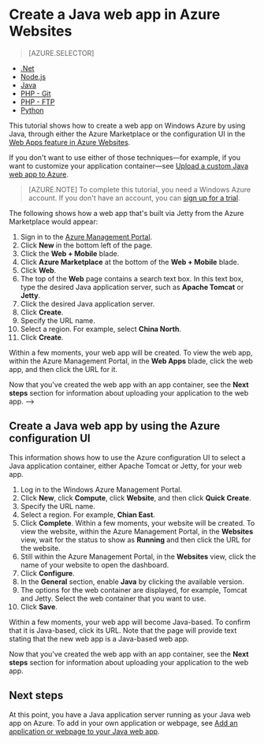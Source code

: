<properties
	pageTitle="Create a Java web app in Azure Websites | Windows Azure"
	description="This tutorial shows you how to deploy a Java web app to Azure Websites."
	services="app-service\web"
	documentationCenter="java"
	authors="rmcmurray"
	manager="wpickett"
	editor="jimbe"/>
<tags
	ms.service="app-service-web"
	ms.date="08/31/2015"
	wacn.date=""/>

# Create a Java web app in Azure Websites

> [AZURE.SELECTOR]
- [.Net](web-sites-dotnet-get-started)
- [Node.js](web-sites-nodejs-develop-deploy-mac)
- [Java](web-sites-java-get-started)
- [PHP - Git](web-sites-php-mysql-deploy-use-git)
- [PHP - FTP](web-sites-php-mysql-deploy-use-ftp)
- [Python](web-sites-python-ptvs-django-mysql)

This tutorial shows how to create a web app on Windows Azure by using Java, through either the Azure Marketplace or the configuration UI in the [Web Apps feature in Azure Websites][].

If you don't want to use either of those techniques—for example, if you want to customize your application container—see [Upload a custom Java web app to Azure](web-sites-java-custom-upload).

> [AZURE.NOTE] To complete this tutorial, you need a Windows Azure account. If you don't have an account, you can <!-- deleted by customization [activate your MSDN subscriber benefits][] or -->[sign up for a trial][].
<!-- deleted by customization

If you want to get started with Azure Websites before you sign up for an Azure account, go to [Try Azure Websites][]. There, you can immediately create a short-lived starter web app in Azure Websites—no credit card required, and no commitments.

## Create a Java web app by using the Azure Marketplace

This information shows how to use the Azure Marketplace to select a Java application container, either Apache Tomcat or Jetty, for your web app.

The following shows how a web app that's built via Tomcat from the Azure Marketplace would appear:

<!--todo:![Web app using Apache Tomcat](./media/web-sites-java-get-started/tomcat.png)-->

The following shows how a web app that's built via Jetty from the Azure Marketplace would appear:

<!--todo:![Web app using Jetty](./media/web-sites-java-get-started/jetty.png)-->

1. Sign in to the [Azure Management Portal](https://manage.windowsazure.cn/).
2. Click **New** in the bottom left of the page.
3. Click the **Web + Mobile** blade.
4. Click **Azure Marketplace** at the bottom of the **Web + Mobile** blade.
5. Click **Web**.
6. The top of the **Web** page contains a search text box. In this text box, type the desired Java application server, such as **Apache Tomcat** or **Jetty**.
4. Click the desired Java application server.
5. Click **Create**.
6. Specify the URL name.
6. Select a region. For example, select **China North**.
7. Click **Create**.

Within a few moments, your web app will be created. To view the web app, within the Azure Management Portal, in the **Web Apps** blade, click the web app, and then click the URL for it.

Now that you've created the web app with an app container, see the **Next steps** section for information about uploading your application to the web app.
-->

## Create a Java web app by using the Azure configuration UI

This information shows how to use the Azure configuration UI to select a Java application container, either Apache Tomcat or Jetty, for your web app.
<!-- deleted by customization

1. Sign in to the Azure Management Portal.
2. Click **New** in the bottom left of the page.
3. Click the **Web + Mobile** blade.
4. Click **Azure Marketplace** at the bottom of the **Web + Mobile** blade.
5. Click **Web**.
6. Click **Web App**.
7. Click **Create**.
8. Specify the URL name.
9. Select a region. For example, select **China North**.
10. Click **Create**.
11. When the web app has been created, click **All settings**.
12. Click **Application settings**.
13. Click the desired Java version.
14. The options for the web container are displayed, for example, Tomcat and Jetty. Select the desired **Web container**.
15. Click **Save**.

-->
<!-- keep by customization: begin -->
1. Log in to the Windows Azure Management Portal.
2. Click **New**, click **Compute**, click **Website**, and then click **Quick Create**.
3. Specify the URL name.
4. Select a region. For example, **Chian East**.
5. Click **Complete**. Within a few moments, your website will be created. To view the website, within the Azure Management Portal, in the **Websites** view, wait for the status to show as **Running** and then click the URL for the website.
6. Still within the Azure Management Portal, in the **Websites** view, click the name of your website to open the 
dashboard.
7. Click **Configure**.
8. In the **General** section, enable **Java** by clicking the available version.
9. The options for the web container are displayed, for example, Tomcat and Jetty. Select the web container that you want to use. 
10. Click **Save**. 
<!-- keep by customization: end -->
Within a few moments, your web app will become Java-based. To confirm that it is Java-based, click its URL. Note that the page will provide text stating that the new web app is a Java-based web app.

Now that you've created the web app with an app container, see the **Next steps** section for information about uploading your application to the web app.

## Next steps

At this point, you have a Java application server running as your Java web app on Azure. To add in your own application or webpage, see [Add an application or webpage to your Java web app](web-sites-java-add-app).
<!-- deleted by customization

For more information, see the [Java Developer Center](/develop/java/).

## What's changed

* For a guide to the change from Websites to Azure Websites, see [Azure Websites and existing Azure services][].
* For a guide to the change from the Management Portal to the new portal, see [Reference for navigating the Azure Management Portal][].
-->

<!-- External Links -->
[activate your MSDN subscriber benefits]: /pricing/1rmb-trial/
[sign up for a trial]: /pricing/1rmb-trial/
[Web Apps feature in Azure Websites]: /documentation/services/web-sites/
[Try Azure Websites]: http://go.microsoft.com/fwlink/?LinkId=523751
[Azure Websites and existing Azure services]: /documentation/services/web-sites/
[Reference for navigating the Azure Management Portal]: https://manage.windowsazure.cn/
